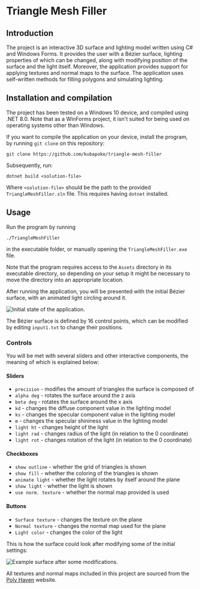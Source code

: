 # Triangle Mesh Filler

## Introduction

The project is an interactive 3D surface and lighting model written
using C# and Windows Forms. It provides the user with a Bézier surface,
lighting properties of which can be changed, along with modifying position
of the surface and the light itself. Moreover, the application provides
support for applying textures and normal maps to the surface. The application
uses self-written methods for filling polygons and simulating lighting.

## Installation and compilation

The project has been tested on a Windows 10 device, 
and compiled using .NET 8.0. Note that as a WinForms project, 
it isn't suited for being used on operating systems other 
than Windows.

If you want to compile the application on your device, install the program, by running `git clone` on this repository:
```shell
git clone https://github.com/kubapoke/triangle-mesh-filler
```
Subsequently, run:
```shell
dotnet build <solution-file>
```
Where `<solution-file>` should be the path to the provided `TriangleMeshFiller.sln` file.
This requires having `dotnet` installed.

## Usage
Run the program by running
```shell
./TriangleMeshFiller
```
in the executable folder, or manually opening the 
```TriangleMeshFiller.exe``` file.

Note that the program requires access to the ```Assets``` directory in its 
executable directory, so depending on your setup it might be necessary
to move the directory into an appropriate location.

After running the application, you will be presented with the initial
Bézier surface, with an animated light circling around it.

![Initial state of the application.](./Images/InitialSurfaceExample.jpg)

The Bézier surface is defined by 16 control points, which can be modified by editing ```input1.txt``` to change their positions.


### Controls

You will be met with several sliders and other interactive components,
the meaning of which is explained below:

#### Sliders
* ```precision``` - modifies the amount of triangles the surface is
composed of
* ```alpha deg``` - rotates the surface around the z axis
* ```beta deg``` - rotates the surface around the x axis 
* ```kd``` - changes the diffuse component value in the lighting model
* ```ks``` - changes the specular component value in the lighting model
* ```m``` - changes the specular shininess value in the lighting model
* ```light ht``` - changes height of the light
* ```light rad``` - changes radius of the light (in relation to the 0 coordinate)
* ```light rot``` - changes rotation of the light (in relation to the 0 coordinate)
#### Checkboxes
* ```show outline``` - whether the grid of triangles is shown
* ```show fill``` - whether the coloring of the triangles is shown
* ```animate light``` - whether the light rotates by itself around the plane
* ```show light``` - whether the light is shown
* ```use norm. texture``` - whether the normal map provided is used
#### Buttons
* ```Surface texture``` - changes the texture on the plane
* ```Normal texture``` - changes the normal map used for the plane
* ```Light color``` - changes the color of the light

This is how the surface could look after modifying some of the initial settings:

![Example surface after some modifications.](./Images/EditedSurfaceExample.jpg)

All textures and normal maps included in this project are sourced from
the [Poly Haven](https://polyhaven.com) website.